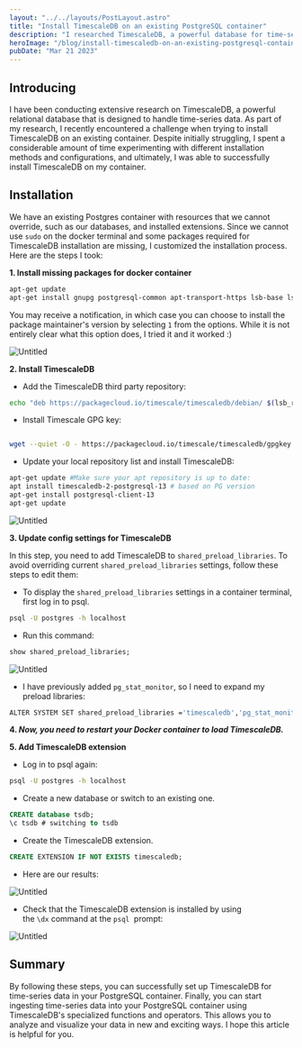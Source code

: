 ```yaml
---
layout: "../../layouts/PostLayout.astro"
title: "Install TimescaleDB on an existing PostgreSQL container"
description: "I researched TimescaleDB, a powerful database for time-series data. While installing it on an existing container, I encountered a challenge. After experimenting with different methods and configurations, I successfully installed TimescaleDB."
heroImage: "/blog/install-timescaledb-on-an-existing-postgresql-container/Untitled%203.png"
pubDate: "Mar 21 2023"
---
```

## Introducing

I have been conducting extensive research on TimescaleDB, a powerful relational database that is designed to handle time-series data. As part of my research, I recently encountered a challenge when trying to install TimescaleDB on an existing container. Despite initially struggling, I spent a considerable amount of time experimenting with different installation methods and configurations, and ultimately, I was able to successfully install TimescaleDB on my container.

## Installation

We have an existing Postgres container with resources that we cannot override, such as our databases, and installed extensions. Since we cannot use `sudo` on the docker terminal and some packages required for TimescaleDB installation are missing, I customized the installation process. Here are the steps I took:

**1. Install missing packages for docker container**

```bash
apt-get update
apt-get install gnupg postgresql-common apt-transport-https lsb-base lsb-release wget
```

You may receive a notification, in which case you can choose to install the package maintainer's version by selecting `1` from the options. While it is not entirely clear what this option does, I tried it and it worked :)

![Untitled](/blog/install-timescaledb-on-an-existing-postgresql-container/Untitled.png)

**2. Install TimescaleDB**
- Add the TimescaleDB third party repository:

```bash
echo "deb https://packagecloud.io/timescale/timescaledb/debian/ $(lsb_release -c -s) main" | tee /etc/apt/sources.list.d/timescaledb.list
```

- Install Timescale GPG key:

```bash

wget --quiet -O - https://packagecloud.io/timescale/timescaledb/gpgkey | apt-key add -
```

- Update your local repository list and install TimescaleDB:

```bash
apt-get update #Make sure your apt repository is up to date:
apt install timescaledb-2-postgresql-13 # based on PG version
apt-get install postgresql-client-13
apt-get update
```

![Untitled](/blog/install-timescaledb-on-an-existing-postgresql-container/Untitled%201.png)

**3. Update config settings for TimescaleDB**

In this step, you need to add TimescaleDB to `shared_preload_libraries`. To avoid overriding current `shared_preload_libraries` settings, follow these steps to edit them:

- To display the `shared_preload_libraries` settings in a container terminal, first log in to psql.

```bash
psql -U postgres -h localhost
```

- Run this command:

```sql
show shared_preload_libraries;
```

![Untitled](/blog/install-timescaledb-on-an-existing-postgresql-container/Untitled%202.png)

- I have previously added `pg_stat_monitor`, so I need to expand my preload libraries:

```bash
ALTER SYSTEM SET shared_preload_libraries ='timescaledb','pg_stat_monitor';
```

**4. *Now, you need to restart your Docker container to load TimescaleDB.***

**5. Add TimescaleDB extension**
- Log in to psql again:

```bash
psql -U postgres -h localhost
```

- Create a new database or switch to an existing one.

```sql
CREATE database tsdb;
\c tsdb # switching to tsdb 
```

- Create the TimescaleDB extension.

```sql
CREATE EXTENSION IF NOT EXISTS timescaledb;
```

- Here are our results:

![Untitled](/blog/install-timescaledb-on-an-existing-postgresql-container/Untitled%203.png)

- Check that the TimescaleDB extension is installed by using the `\dx` command at the `psql`
 prompt:

![Untitled](/blog/install-timescaledb-on-an-existing-postgresql-container/Untitled%204.png)

## Summary

By following these steps, you can successfully set up TimescaleDB for time-series data in your PostgreSQL container. Finally, you can start ingesting time-series data into your PostgreSQL container using TimescaleDB's specialized functions and operators. This allows you to analyze and visualize your data in new and exciting ways. I hope this article is helpful for you.